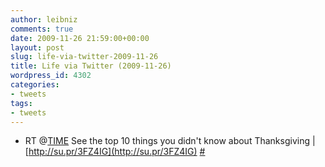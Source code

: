 ```yaml
---
author: leibniz
comments: true
date: 2009-11-26 21:59:00+00:00
layout: post
slug: life-via-twitter-2009-11-26
title: Life via Twitter (2009-11-26)
wordpress_id: 4302
categories:
- tweets
tags:
- tweets
---
```



	
  * RT @[TIME](http://twitter.com/TIME) See the top 10 things you didn't know about Thanksgiving | [http://su.pr/3FZ4IG](http://su.pr/3FZ4IG) [#](http://twitter.com/leibniz/statuses/6091031206)


